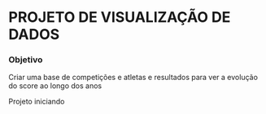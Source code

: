 # PROJETO DE VISUALIZAÇÃO DE DADOS 



### Objetivo 

Criar uma base de competições e atletas e resultados para ver a evolução do score ao longo dos anos 

Projeto iniciando 

